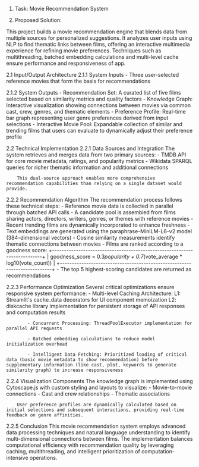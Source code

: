1. Task: Movie Recommendation System

2. Proposed Solution: 

This project builds a movie recommendation engine that blends data from multiple sources for personalized suggestions. It analyzes user inputs using NLP to find thematic links between films, offering an interactive multimedia experience for refining movie preferences. Techniques such as multithreading, batched embedding calculations and multi-level cache ensure performance and responsiveness of app.

2.1 Input/Output Architecture
2.1.1 System Inputs
        - Three user-selected reference movies that form the basis for recommendations

2.1.2 System Outputs
        - Recommendation Set: A curated list of five films selected based on similarity metrics and quality factors
        - Knowledge Graph: Interactive visualization showing connections between movies via common cast, crew, genres, and thematic elements
        - Preference Profile: Real-time bar graph representing user genre preferences derived from input selections
        - Interactive Movie Pool: Expandable collection of similar and trending films that users can evaluate to dynamically adjust their preference profile

2.2 Technical Implementation
2.2.1 Data Sources and Integration
        The system retrieves and merges data from two primary sources:
            - TMDB API for core movie metadata, ratings, and popularity metrics
            - Wikidata SPARQL queries for richer thematic information and additional connections

        This dual-source approach enables more comprehensive recommendation capabilities than relying on a single dataset would provide.

2.2.2 Recommendation Algorithm
        The recommendation process follows these technical steps:
            - Reference movie data is collected in parallel through batched API calls
            - A candidate pool is assembled from films sharing actors, directors, writers, genres, or themes with reference movies
            - Recent trending films are dynamically incorporated to enhance freshness
            - Text embeddings are generated using the paraphrase-MiniLM-L6-v2 model (384-dimensional vectors)
            - Cosine similarity measurements identify thematic connections between movies
            - Films are ranked according to a goodness score:
               +--------------------------------------------------------------------------+
               | goodness_score = 0.3*popularity + 0.7*(vote_average * log10(vote_count)) |
               +--------------------------------------------------------------------------+
            - The top 5 highest-scoring candidates are returned as recommendations

2.2.3 Performance Optimization
        Several critical optimizations ensure responsive system performance:
            - Multi-level Caching Architecture:
                L1: Streamlit's cache_data decorators for UI component memoization
                L2: diskcache library implementation for persistent storage of API responses and computation results

            - Concurrent Processing: ThreadPoolExecutor implementation for parallel API requests

            - Batched embedding calculations to reduce model initialization overhead

            - Intelligent Data Fetching: Prioritized loading of critical data (basic movie metadata to show recommendation) before supplementary information (like cast, plot, keywords to generate similarity graph) to increase responsiveness

2.2.4 Visualization Components
        The knowledge graph is implemented using Cytoscape.js with custom styling and layouts to visualize:
            - Movie-to-movie connections
            - Cast and crew relationships
            - Thematic associations

        User preference profiles are dynamically calculated based on initial selections and subsequent interactions, providing real-time feedback on genre affinities.

2.2.5 Conclusion
        This movie recommendation system employs advanced data processing techniques and natural language understanding to identify multi-dimensional connections between films. The implementation balances computational efficiency with recommendation quality by leveraging caching, multithreading, and intelligent prioritization of computation-intensive operations.
